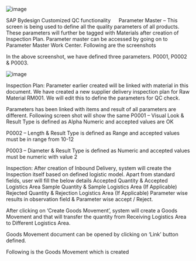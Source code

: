 
![image](https://user-images.githubusercontent.com/79970797/109964566-d832f180-7d13-11eb-93bc-b071ea7cfb89.png)


SAP Bydesign Customized QC functionality
 
Parameter Master – This screen is being used to define all the quality parameters of all products. These parameters will further be tagged with Materials after creation of Inspection Plan. Parameter master can be accessed by going on to Parameter Master Work Center. 
Following are the screenshots 
 

 

In the above screenshot, we have defined three parameters. P0001, P0002 & P0003. 


![image](https://user-images.githubusercontent.com/79970797/109964717-0adcea00-7d14-11eb-8a9e-7a4ca1a34e4d.png)





Inspection Plan: Parameter earlier created will be linked with material in this document. We have created a new supplier delivery inspection plan for Raw Material RM001. We will edit this to define the parameters for QC check. 

 

 

Parameters has been linked with items and result of all parameters are different. Following screen shot will show the same 
P0001 – Visual Look & Result Type is defined as Alpha Numeric and accepted values are OK 
 

P0002 – Length & Result Type is defined as Range and accepted values must be in range from 10-12
 

P0003 – Diameter & Result Type is defined as Numeric and accepted values must be numeric with value 2
 
Inspection: After creation of Inbound Delivery, system will create the Inspection itself based on defined logistic model. Apart from standard fields, user will fill the below details 
Accepted Quantity & Accepted Logistics Area
Sample Quantity & Sample Logistics Area (If Applicable)
Rejected Quantity & Rejection Logistics Area (If Applicable)
Parameter wise results in observation field & Parameter wise accept / Reject. 
 

After clicking on ‘Create Goods Movement’, system will create a Goods Movement and that will transfer the quantity from Receiving Logistics Area to Different Logistics Area. 
 
Goods Movement document can be opened by clicking on ‘Link’ button defined. 
 

Following is the Goods Movement which is created 
 

